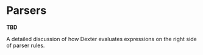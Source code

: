 # Parsers

**TBD**

A detailed discussion of how Dexter evaluates expressions on the right side of parser rules.
